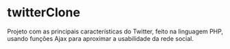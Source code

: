 # twitterClone
 Projeto com as principais características do Twitter, feito na linguagem PHP, usando funções Ajax para aproximar a usabilidade da rede social.
